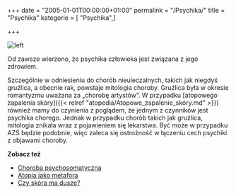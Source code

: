 +++
date = "2005-01-01T00:00:00+01:00"
permalink = "/Psychika/"
title = "Psychika"
kategorie = [ "Psychika",]

+++

![](/images/Psychika.png "left")

Od zawsze wierzono, że psychika człowieka jest związana z jego zdrowiem.

Szczególnie w odniesieniu do chorób nieuleczalnych, takich jak niegdyś
gruźlica, a obecnie rak, powstaje mitologia choroby. Gruźlica była
w okresie romantyzmu uważana za „chorobę artystów”. W przypadku [atopowego
zapalenia skóry]({{< relref "atopedia/Atopowe_zapalenie_skóry.md" >}}) również mamy do
czynienia z poglądem, że jednym z czynników jest psychika chorego. Jednak w
przypadku chorób takich jak gruźlica, mitologia znikała wraz z pojawieniem się
lekarstwa. Być może w przypadku AZS będzie podobnie, więc zaleca się ostrożność
w łączeniu cech psychiki z objawami choroby.

**Zobacz też**

-   [Choroba psychosomatyczna](/atopedia/Choroba_psychosomatyczna)
-   [Atopia jako metafora](http://www.atopowe-zapalenie.pl/forum/viewtopic.php?t=1407)
-   [Czy skóra ma duszę?](http://www.uroda.com.pl/index.php?option=com_content&task=view&id=140&Itemid=46)
